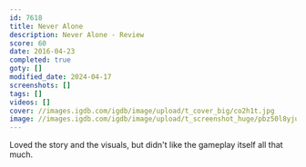 ```yaml
---
id: 7618
title: Never Alone
description: Never Alone - Review
score: 60
date: 2016-04-23
completed: true
goty: []
modified_date: 2024-04-17
screenshots: []
tags: []
videos: []
cover: //images.igdb.com/igdb/image/upload/t_cover_big/co2h1t.jpg
image: //images.igdb.com/igdb/image/upload/t_screenshot_huge/pbz50l8yjut6j9l7ntur.jpg
---
```

Loved the story and the visuals, but didn't like the gameplay itself all that much.
